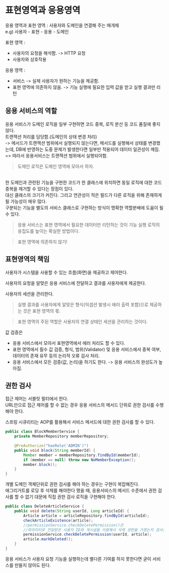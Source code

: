 표현영역과 응용영역
==

응용 영역과 표현 영역 : 사용자와 도메인을 연결해 주는 매개체<br>
e.g) 사용자 - 표현 - 응용 - 도메인

표현 영역 : 
* 사용자의 요청을 해석함. -> HTTP 요청<br>
* 사용자와 상호작용<br>

응용 영역 : 
* 서비스 -> 실제 사용자가 원하는 기능을 제공함.
* 표현 영역에 의존하지 않음. -> 기능 실행에 필요한 입력 값을 받고 실행 결과만 리턴

응용 서비스의 역할
--

응용 서비스가 도메인 로직을 일부 구현하면 코드 중복, 로직 분산 등 코드 품질에 좋지 않다.<br>
트랜잭션 처리를 담당함.(도메인의 상태 변경 처리)<br>
-> 메서드가 트랜잭션 범위에서 실행되지 않는다면, 메서드를 실행해서 상태를 변경했는데, DB에 반영하는 도중 문제가 발생한다면 일부만 적용되어 데이터 일관성이 깨짐.<br>
=> 따라서 응용서비스는 트랜잭션 범위에서 실행되야함.<br>


>도메인 로직은 도메인 영역에 모아서 하자.<br>

<br>
한 도메인과 관련된 기능을 구현한 코드가 한 클래스에 위치하면 동일 로직에 대한 코드 중복을 제거할 수 있다는 장점이 있다.<br>
대신 클래스의 크기가 커진다. 그리고 연관성이 적은 필드가 다른 로직을 위해 존재하게 될 가능성이 매우 많다.<br>
구분되는 기능을 별도의 서비스 클래스로 구현하는 방식이 명확한 역할분배에 도움이 될 수 있다.

>응용 서비스는 표현 영역에서 필요한 데이터만 리턴하는 것이 기능 실행 로직의 응집도를 높이는 확실한 방법이다.<br>

>표현 영역에 의존하지 않기!

표현영역의 책임
--
사용자가 시스템을 사용할 수 있는 흐름(화면)을 제공하고 제어한다.

사용자의 요청을 알맞은 응용 서비스에 전달하고 결과를 사용자에게 제공한다.

사용자의 세션을 관리한다.

>실행 결과를 사용자에게 알맞은 형식(익셉션 발생시 에러 출력 포함)으로 제공하는 것은 표현 영역의 몫.

>표현 영역의 주된 역할은 사용자의 연결 상태인 세션을 관리하는 것이다.

값 검증은 
* 응용 서비스에서 모아서 표현영역에서 에러 처리도 할 수 있다.
* 표현 영역에서 필수 값 검증, 형식, 범위(Validator) 및 응용 서비스에서 중복 여부, 데이터의 존재 유무 등의 논리적 오류 검사 처리.
* 응용 서비스에서 모든 검증(값, 논리)을 하기도 한다. -> 응용 서비스의 완성도가 높아짐.

권한 검사
--
접근 제어는 서블릿 필터에서 한다.<br> 
URL만으로 접근 제어를 할 수 없는 경우 응용 서비스의 메서드 단위로 권한 검사를 수행해야 한다.

스프링 시큐리티는 AOP를 활용해서 서비스 메서드에 대한 권한 검사를 할 수 있다.
```java
public class BlockMemberService {
    private MemberRepository memberRepository;
    
    @PreAuthorize("hasRole('ADMIN')")
    public void block(String memberId) {
        Member member = memberRepository.findById(memberId);
        if (member == null) throw new NoMemberException();
        member.block();
    }
}
```

개별 도메인 객체단위로 권한 검사를 해야 하는 경우는 구현이 복잡해진다.<br>
애그리거트를 로딩 후 삭제를 해야한다 했을 때, 응용서비스의 메서드 수준에서 권한 검사를 할 수 없기 대문에 직접 권한 검사 로직을 구현해야 한다.
```java
public class DeleteArticleService {
    public void delete(String userId, Long articleId) {
        Article article = articleRepository.findById(articleId);
        checkArticleExistence(article);
        //permissionService.checkDeletePermission()은 
        //파라미터로 전달받은 사용자 ID와 게시글을 이용해서 삭제 권한을 가졌는지 검사함.
        permissionService.checkDeletePermission(userId, article);
        article.markDeleted();
    }
}
```

응용 서비스가 사용자 요청 기능을 실행하는데 별다른 기여를 하지 못한다면 굳이 서비스를 만들지 않아도 된다.